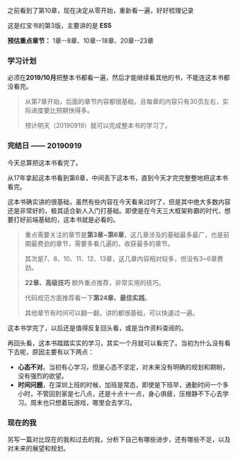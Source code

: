 之前看到了第10章，现在决定从零开始，重新看一遍，好好梳理记录

这是红宝书的第3版，主要讲的是 **ES5**

**预估重点章节：** 1章--8章、10章--18章、20章--23章

### 学习计划

必须在**2019/10月**把整本书都看一遍，然后才能继续看其他的书，不能连这本书都没看完。

> 从第7章开始，后面的章节内容都很基础，且每章的内容只有30页左右，实际进度要比预期快得多。
>
> 预计明天（20190919）就可以完成整本书的学习了。

### 完结日 —— 20190919

今天总算把这本书看完了。

从17年拿起这本书看到第6章，中间丢下这本书，直到今天才完完整整地把这本书看完。

这本书确实讲的很基础，虽然有些内容在今天看来过时了，但是其中绝大多数内容还是非常好的，极其适合新人入门打基础。即使是在今天三大框架称霸的时代，想要打好前端基础的，这本书就是必看的。

> 重点需要关注的章节是**第3章~第6章**，这几章涉及的基础最多最广，也是前期最费劲的章节，需要多看几遍的，收获最多的章节。
>
> 其次是7、8、10、11、12、13章，这几章内容相对较多，但没有3~6章费劲。
>
> **22章、高级技巧** 额外重点推荐，非常实用的技巧。
>
> 代码规范方面推荐看一下**第24章、最佳实践**。
>
> 其他章节有时间可以翻一翻，讲的都很基础，可以快速过一遍。

这本书学完了，以后还是值得反复回头看，或是当作资料查阅的。

再回头看，这本书踏踏实实的学习，其实一个月就可以看完了。当初为什么没有看下去呢，原因主要有以下两点：

- **心态不对**。当初有心学习，但是心态不坚定，对未来没有明确的规划和期盼，没有强烈的欲望。
- **时间问题**，在深圳上班的时候，加班是常态，即使是下班早，通勤时间一个多小时，不管回到家是七八点，还是十点十一点，身心俱疲，压根静不下心去学习。周末也只想着玩游戏，哪里会去学习。

### 现在的我

另写一篇对比现在的我和过去的我，分析下自己有哪些进步，还有哪些不足，以及对未来的展望和规划。


